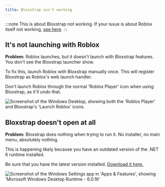 ```yaml
---
title: Bloxstrap isn't working
---
```


:::note
This is about Bloxstrap not working. If your issue is about Roblox itself not working, [see here](/wiki/help/roblox-crashes-or-does-not-launch/).
:::

## It's not launching with Roblox

**Problem:** Roblox launches, but it doesn't launch with Bloxstrap features. You don't see the Bloxstrap launcher show.

To fix this, launch Roblox with Bloxstrap manually once. This will register Bloxstrap as Roblox's web launch handler.

Don't launch Roblox through the normal 'Roblox Player' icon when using Bloxstrap, as it'll undo that.

![Screenshot of the Windows Desktop, showing both the 'Roblox Player' and Bloxstrap's 'Launch Roblox' icons.](@assets-wiki/shortcuts-roblox-and-bloxstrap.webp)

## Bloxstrap doesn't open at all

**Problem:** Bloxstrap does nothing when trying to run it. No installer, no main menu, absolutely nothing. 

This is happening likely because you have an outdated version of the .NET 6 runtime installed.

Be sure that you have the latest version installed. [Download it here.](https://aka.ms/dotnet-core-applaunch?missing_runtime=true&arch=x64&rid=win11-x64&apphost_version=6.0.20&gui=true)

![Screenshot of the Windows Settings app in 'Apps & Features', showing 'Microsoft Windows Desktop Runtime - 6.0.16'](@assets-wiki/runtime.webp)
